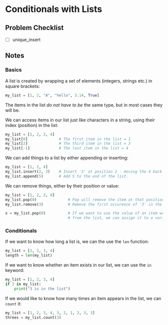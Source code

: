 # Conditionals with Lists

## Problem Checklist

  * [ ] unique_insert



## Notes

### Basics

A list is created by wrapping a set of elements (integers, strings etc.) in square brackets:

``` python
my_list = [1, 2, "A", "hello", 3.14, True]
```

The items in the list *do not have to be* the same type, but in most cases they will be.

We can access items in our list just like characters in a string, using their index (position)
in the list:

``` python
my_list = [1, 2, 3, 4]
my_list[0]              # The first item in the list = 1
my_list[2]              # The third item in the list = 3
my_list[-1]             # The last item in the list = 4
```

We can add things to a list by either appending or inserting:

``` python
my_list = [1, 2, 4]
my_list.insert(2, 3)    # Insert '3' at position 2 - moving the 4 back.
my_list.append(5)       # Add 5 to the end of the list.
```

We can remove things, either by their position or value:

``` python
my_list = [1, 2, 3, 4]
my_list.pop(0)              # Pop will remove the item at that position, in this case the first item.
my_list.remove(3)           # Remove the first occurence of '3' in the list.

x = my_list.pop(0)          # If we want to use the value of an item we've popped
                            # from the list, we can assign it to a variable.
```


### Conditionals

If we want to know how long a list is, we can the use the `len` function:

``` python
my_list = [1, 2, 3, 4]
length = len(my_list)
```

If we want to know whether an item exists in our list, we can use the `in` keyword:

``` python
my_list = [1, 2, 3, 4]
if 3 in my_list:
    print("3 is in the list")
```

If we would like to know how many times an item appears in the list, we can `count` it:

``` python
my_list = [1, 2, 3, 4, 3, 2, 1, 2, 3, 3]
threes = my_list.count(3)
```


